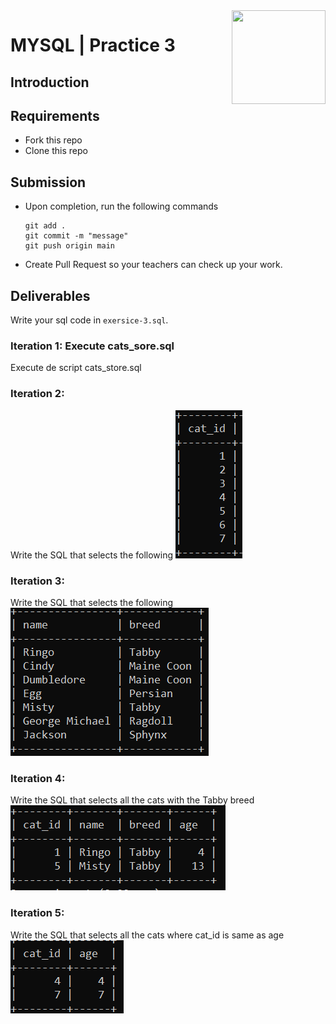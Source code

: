 <img align="right" width="150" height="150" src="https://media-exp1.licdn.com/dms/image/C4E0BAQF7BYCCZt5epw/company-logo_200_200/0?e=2159024400&v=beta&t=qUAFP9bUgBEEXGVQYpUXW1J_OiP8e0r4rFBpqp8OrxA">

# MYSQL | Practice 3

## Introduction


## Requirements

- Fork this repo
- Clone this repo
## Submission

- Upon completion, run the following commands

  ```
  git add .
  git commit -m "message"
  git push origin main
  ```

- Create Pull Request so your teachers can check up your work.

## Deliverables

Write your sql code in `exersice-3.sql`.

### Iteration 1: Execute cats_sore.sql 

Execute de script cats_store.sql

### Iteration 2:  
Write the SQL that selects the following
![Write the SQL that selects the following](./img_src/id.png)


### Iteration 3: 
Write the SQL that selects the following
![Write the SQL that selects the following](./img_src/name-breed.png)
### Iteration 4: 
Write the SQL that selects all the cats with the Tabby breed
![Write the SQL that selects the following](./img_src/breed.png)
### Iteration 5: 
Write the SQL that selects all the cats where cat_id is same as age
![Write the SQL that selects the following](./img_src/age.png)

